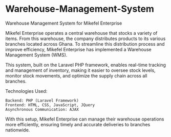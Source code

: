 # Warehouse-Management-System

Warehouse Management System for Mikefel Enterprise

Mikefel Enterprise operates a central warehouse that stocks a variety of items. From this warehouse, the company distributes products to its various branches located across Ghana. To streamline this distribution process and improve efficiency, Mikefel Enterprise has implemented a Warehouse Management System (WMS).

This system, built on the Laravel PHP framework, enables real-time tracking and management of inventory, making it easier to oversee stock levels, monitor stock movements, and optimize the supply chain across all branches.

Technologies Used:

    Backend: PHP (Laravel Framework)
    Frontend: HTML, CSS, JavaScript, JQuery
    Asynchronous Communication: AJAX

With this setup, Mikefel Enterprise can manage their warehouse operations more efficiently, ensuring timely and accurate deliveries to branches nationwide.
